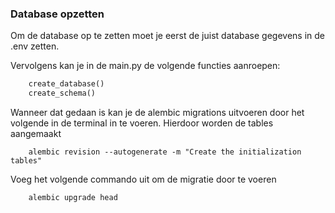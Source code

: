 ### Database opzetten
Om de database op te zetten moet je eerst de juist database gegevens in de .env zetten.

Vervolgens kan je in de main.py de volgende functies aanroepen:

```python
    create_database()
    create_schema()
```
Wanneer dat gedaan is kan je de alembic migrations uitvoeren door het volgende in de terminal in te voeren. 
Hierdoor worden de tables aangemaakt
```
    alembic revision --autogenerate -m "Create the initialization tables"
```
Voeg het volgende commando uit om de migratie door te voeren 
```
    alembic upgrade head
```
